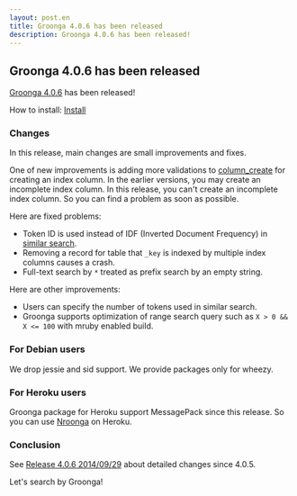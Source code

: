 ```yaml
---
layout: post.en
title: Groonga 4.0.6 has been released
description: Groonga 4.0.6 has been released!
---
```


## Groonga 4.0.6 has been released

[Groonga 4.0.6](/docs/news.html#release-4-0-6) has been released!

How to install: [Install](/docs/install.html)

### Changes

In this release, main changes are small improvements and fixes.

One of new improvements is adding more validations to [column_create](/docs/reference/commands/column_create.html) for creating an index column. In the earlier versions, you may create an incomplete index column. In this release, you can't create an incomplete index column. So you can find a problem as soon as possible.

Here are fixed problems:

  * Token ID is used instead of IDF (Inverted Document Frequency) in [similar search](/docs/reference/grn_expr/script_syntax.html#similar-search).
  * Removing a record for table that `_key` is indexed by multiple index columns causes a crash.
  * Full-text search by `*` treated as prefix search by an empty string.

Here are other improvements:

  * Users can specify the number of tokens used in similar search.
  * Groonga supports optimization of range search query such as `X > 0 && X <= 100` with mruby enabled build.

### For Debian users

We drop jessie and sid support. We provide packages only for wheezy.

### For Heroku users

Groonga package for Heroku support MessagePack since this release. So you can use [Nroonga](http://nroonga.github.io/) on Heroku.

### Conclusion

See [Release 4.0.6 2014/09/29](/docs/news.html#release-4-0-6) about detailed changes since 4.0.5.

Let's search by Groonga!
